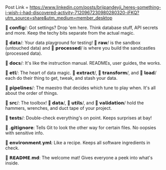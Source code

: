 Post Link = https://www.linkedin.com/posts/brijpandeyji_heres-something-i-wish-i-had-discovered-activity-7120967230980280320-iFKQ?utm_source=share&utm_medium=member_desktop


📁 𝗰𝗼𝗻𝗳𝗶𝗴/: Got settings? Drop 'em here. Think database stuff, API secrets and more. Keep the techy bits separate from the actual magic.

📁 𝗱𝗮𝘁𝗮/: Your data playground for testing! 📁 𝗿𝗮𝘄/ is the sandbox (untouched data) and 📁 𝗽𝗿𝗼𝗰𝗲𝘀𝘀𝗲𝗱/ is where you build the sandcastles (processed data).

📁 𝗱𝗼𝗰𝘀/: It's like the instruction manual. READMEs, user guides, the works.

📁 𝗲𝘁𝗹/: The heart of data magic. 📁 𝗲𝘅𝘁𝗿𝗮𝗰𝘁/, 📁 𝘁𝗿𝗮𝗻𝘀𝗳𝗼𝗿𝗺/, and 📁 𝗹𝗼𝗮𝗱/ each do their thing to get, tweak, and stash your data.

📁 𝗽𝗶𝗽𝗲𝗹𝗶𝗻𝗲𝘀/: The maestro that decides which tune to play when. It's all about the order of things.

📁 𝘀𝗿𝗰/: The toolbox! 📁 𝗱𝗮𝘁𝗮/, 📁 𝘂𝘁𝗶𝗹𝘀/, and 📁 𝘃𝗮𝗹𝗶𝗱𝗮𝘁𝗶𝗼𝗻/ hold the hammers, wrenches, and duct tape of your project.

📁 𝘁𝗲𝘀𝘁𝘀/: Double-check everything's on point. Keeps surprises at bay!

📄 .𝗴𝗶𝘁𝗶𝗴𝗻𝗼𝗿𝗲: Tells Git to look the other way for certain files. No oopsies with sensitive info.

📄 𝗲𝗻𝘃𝗶𝗿𝗼𝗻𝗺𝗲𝗻𝘁.𝘆𝗺𝗹: Like a recipe. Keeps all software ingredients in check.

📄 𝗥𝗘𝗔𝗗𝗠𝗘.𝗺𝗱: The welcome mat! Gives everyone a peek into what's inside.
